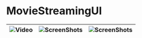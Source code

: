 # MovieStreamingUI

| ![Video](demo/1.png) | ![ScreenShots](demo/2.png) | ![ScreenShots](demo/3.png) |
| -------------------- | -------------------------- | -------------------------- |
